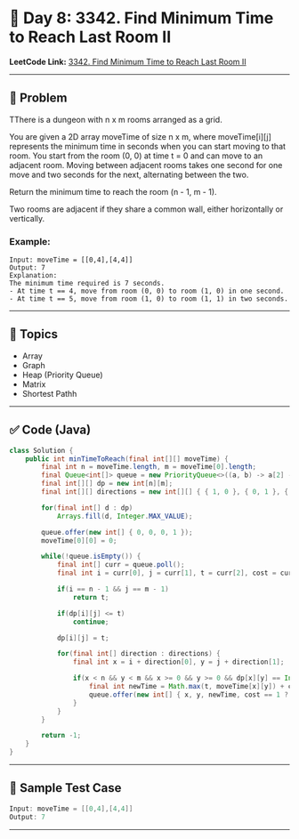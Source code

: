 # 📌 Day 8: 3342. Find Minimum Time to Reach Last Room II

**LeetCode Link:** [3342. Find Minimum Time to Reach Last Room II](https://leetcode.com/problems/find-minimum-time-to-reach-last-room-ii/description/)

---

## 🧩 Problem

TThere is a dungeon with n x m rooms arranged as a grid.


You are given a 2D array moveTime of size n x m, where moveTime[i][j] represents the minimum time in seconds when you can start moving to that room. You start from the room (0, 0) at time t = 0 and can move to an adjacent room. Moving between adjacent rooms takes one second for one move and two seconds for the next, alternating between the two.


Return the minimum time to reach the room (n - 1, m - 1).


Two rooms are adjacent if they share a common wall, either horizontally or vertically.


### Example:

```
Input: moveTime = [[0,4],[4,4]]
Output: 7
Explanation:
The minimum time required is 7 seconds.
- At time t == 4, move from room (0, 0) to room (1, 0) in one second.
- At time t == 5, move from room (1, 0) to room (1, 1) in two seconds.
```

---

## 🧠 Topics

- Array
- Graph
- Heap (Priority Queue)
- Matrix
- Shortest Pathh

---

## ✅ Code (Java)

```Java
class Solution {
    public int minTimeToReach(final int[][] moveTime) {
        final int n = moveTime.length, m = moveTime[0].length;
        final Queue<int[]> queue = new PriorityQueue<>((a, b) -> a[2] - b[2]);
        final int[][] dp = new int[n][m];
        final int[][] directions = new int[][] { { 1, 0 }, { 0, 1 }, { -1, 0 }, { 0, -1 } };

        for(final int[] d : dp)
            Arrays.fill(d, Integer.MAX_VALUE);

        queue.offer(new int[] { 0, 0, 0, 1 });
        moveTime[0][0] = 0;

        while(!queue.isEmpty()) {
            final int[] curr = queue.poll();
            final int i = curr[0], j = curr[1], t = curr[2], cost = curr[3];

            if(i == n - 1 && j == m - 1)
                return t;

            if(dp[i][j] <= t)
                continue;

            dp[i][j] = t;

            for(final int[] direction : directions) {
                final int x = i + direction[0], y = j + direction[1];

                if(x < n && y < m && x >= 0 && y >= 0 && dp[x][y] == Integer.MAX_VALUE) {
                    final int newTime = Math.max(t, moveTime[x][y]) + cost;
                    queue.offer(new int[] { x, y, newTime, cost == 1 ? 2 : 1 });
                }
            }
        }

        return -1;
    }
}
```

---

## 🧪 Sample Test Case

```Java
Input: moveTime = [[0,4],[4,4]]
Output: 7
```

---


